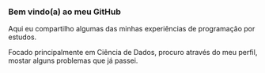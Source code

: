 ### Bem vindo(a) ao meu GitHub

Aqui eu compartilho algumas das minhas experiências de programação por estudos.

Focado principalmente em Ciência de Dados, procuro através do meu perfil, mostar alguns problemas que já passei.
